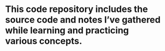 # This code repository includes the source code and notes I’ve gathered while learning and practicing various concepts.  
